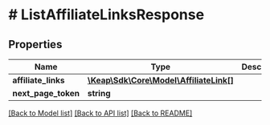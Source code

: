 # # ListAffiliateLinksResponse

## Properties

Name | Type | Description | Notes
------------ | ------------- | ------------- | -------------
**affiliate_links** | [**\Keap\Sdk\Core\Model\AffiliateLink[]**](AffiliateLink.md) |  | [optional]
**next_page_token** | **string** |  | [optional]

[[Back to Model list]](../../README.md#models) [[Back to API list]](../../README.md#endpoints) [[Back to README]](../../README.md)
